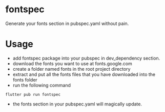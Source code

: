 # fontspec

Generate your fonts section in pubspec.yaml without pain.

# Usage

- add fontspec package into your pubspec in dev_dependency section.
- download the fonts you want to use at fonts.google.com
- create a folder named fonts in the root project directory
- extract and put all the fonts files that you have downloaded into the fonts folder
- run the following command

`flutter pub run fontspec`

- the fonts section in your pubspec.yaml will magically update.

